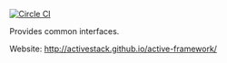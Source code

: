 
[![Circle CI](https://circleci.com/gh/ActiveStack/active-framework/tree/master.svg?style=svg)](https://circleci.com/gh/ActiveStack/active-framework/tree/master)

Provides common interfaces.

Website: http://activestack.github.io/active-framework/
